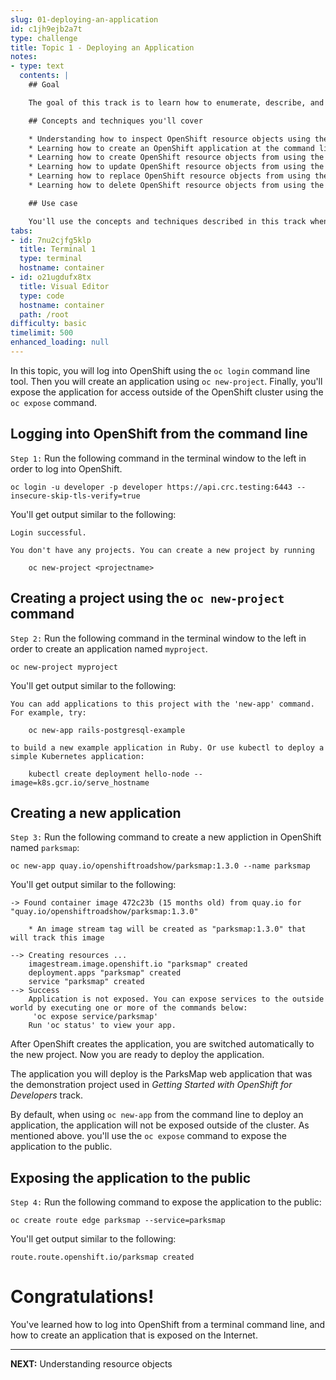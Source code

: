 ```yaml
---
slug: 01-deploying-an-application
id: c1jh9ejb2a7t
type: challenge
title: Topic 1 - Deploying an Application
notes:
- type: text
  contents: |
    ## Goal

    The goal of this track is to learn how to enumerate, describe, and update application resource objects on OpenShift.

    ## Concepts and techniques you'll cover

    * Understanding how to inspect OpenShift resource objects using the `oc` command line tool
    * Learning how to create an OpenShift application at the command line
    * Learning how to create OpenShift resource objects from using the command `oc create`
    * Learning how to update OpenShift resource objects from using the command `oc edit`
    * Learning how to replace OpenShift resource objects from using the command `oc update`
    * Learning how to delete OpenShift resource objects from using the command `oc delete`

    ## Use case

    You'll use the concepts and techniques described in this track when you want to find, query, and change the OpenShift resources that make up an application.
tabs:
- id: 7nu2cjfg5klp
  title: Terminal 1
  type: terminal
  hostname: container
- id: o21ugdufx8tx
  title: Visual Editor
  type: code
  hostname: container
  path: /root
difficulty: basic
timelimit: 500
enhanced_loading: null
---
```


In this topic, you will log into OpenShift using the `oc login` command line tool. Then you will create an application using `oc new-project`. Finally, you'll expose the application for access outside of the OpenShift cluster using the `oc expose` command.

## Logging into OpenShift from the command line

`Step 1:` Run the following command in the terminal window to the left in order to log into OpenShift.

```
oc login -u developer -p developer https://api.crc.testing:6443 --insecure-skip-tls-verify=true
```

You'll get output similar to the following:

```
Login successful.

You don't have any projects. You can create a new project by running

    oc new-project <projectname>
```

## Creating a project using the `oc new-project` command

`Step 2:` Run the following command in the terminal window to the left in order to create an application named `myproject`.

```
oc new-project myproject
```

You'll get output similar to the following:

```
You can add applications to this project with the 'new-app' command. For example, try:

    oc new-app rails-postgresql-example

to build a new example application in Ruby. Or use kubectl to deploy a simple Kubernetes application:

    kubectl create deployment hello-node --image=k8s.gcr.io/serve_hostname

```

## Creating a new application

`Step 3:` Run the following command to create a new appliction in OpenShift named `parksmap`:

```
oc new-app quay.io/openshiftroadshow/parksmap:1.3.0 --name parksmap
```

You'll get output similar to the following:

```
-> Found container image 472c23b (15 months old) from quay.io for "quay.io/openshiftroadshow/parksmap:1.3.0"

    * An image stream tag will be created as "parksmap:1.3.0" that will track this image

--> Creating resources ...
    imagestream.image.openshift.io "parksmap" created
    deployment.apps "parksmap" created
    service "parksmap" created
--> Success
    Application is not exposed. You can expose services to the outside world by executing one or more of the commands below:
     'oc expose service/parksmap'
    Run 'oc status' to view your app.
```

After OpenShift creates the application, you are switched automatically to the new project. Now you are ready to deploy the application.

The application you will deploy is the ParksMap web application that was the demonstration project used in *Getting Started with OpenShift for Developers* track.

By default, when using `oc new-app` from the command line to deploy an application, the application will not be exposed outside of the cluster. As mentioned above. you'll use the `oc expose` command to expose the application to the public.

## Exposing the application to the public

`Step 4:` Run the following command to expose the application to the public:

```
oc create route edge parksmap --service=parksmap
```

You'll get output similar to the following:

```
route.route.openshift.io/parksmap created
```

# Congratulations!

You've learned how to log into OpenShift from a terminal command line, and how to create an application that is exposed on the Internet.

----
**NEXT:** Understanding resource objects
